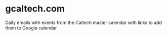# gcaltech.com
Daily emails with events from the Caltech master calendar with links to add them to Google calendar
